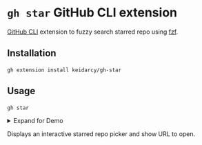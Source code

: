 # `gh star` GitHub CLI extension

[GitHub CLI](https://github.com/cli/cli) extension to fuzzy search starred repo using [fzf](https://github.com/junegunn/fzf#readme).

## Installation
```
gh extension install keidarcy/gh-star
```

## Usage
```
gh star
```

<details>
  <summary>Expand for Demo</summary>

  ![Demo](./demo.gif)
</details>

Displays an interactive starred repo picker and show URL to open.
